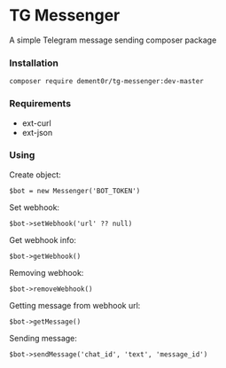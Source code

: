 # TG Messenger

A simple Telegram message sending composer package

### Installation

`composer require dement0r/tg-messenger:dev-master`

### Requirements
 * ext-curl
 * ext-json

### Using

Create object:

`$bot = new Messenger('BOT_TOKEN')`

Set webhook:

`$bot->setWebhook('url' ?? null)`

Get webhook info:

`$bot->getWebhook()`

Removing webhook:

`$bot->removeWebhook()`

Getting message from webhook url:

`$bot->getMessage()`

Sending message:

`$bot->sendMessage('chat_id', 'text', 'message_id')`